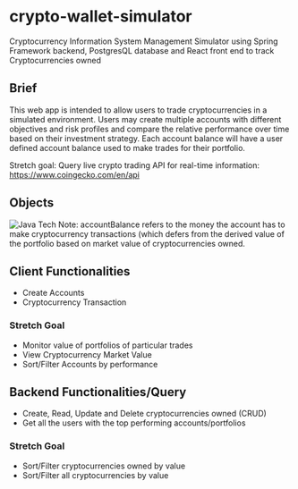 # crypto-wallet-simulator
Cryptocurrency Information System Management Simulator using Spring Framework backend, PostgresQL database and React front end to track Cryptocurrencies owned

## Brief
This web app is intended to allow users to trade cryptocurrencies in a simulated environment. 
Users may create multiple accounts with different objectives and risk profiles and compare the relative performance over time based on their investment strategy. Each account balance will have a user defined account balance used to make trades for their portfolio.

Stretch goal:
Query live crypto trading API for real-time information: https://www.coingecko.com/en/api

## Objects
![Java Tech](https://user-images.githubusercontent.com/64391406/199349224-dd5fd28c-35c2-424c-a538-6bed3e42d71f.jpg)
Note: accountBalance refers to the money the account has to make cryptocurrency transactions (which defers from the derived value of the portfolio based on market value of cryptocurrencies owned.

## Client Functionalities 
- Create Accounts
- Cryptocurrency Transaction
### Stretch Goal
- Monitor value of portfolios of particular trades
- View Cryptocurrency Market Value
- Sort/Filter Accounts by performance

## Backend Functionalities/Query
- Create, Read, Update and Delete cryptocurrencies owned (CRUD)
- Get all the users with the top performing accounts/portfolios
### Stretch Goal
- Sort/Filter cryptocurrencies owned by value
- Sort/Filter all cryptocurrencies by value
